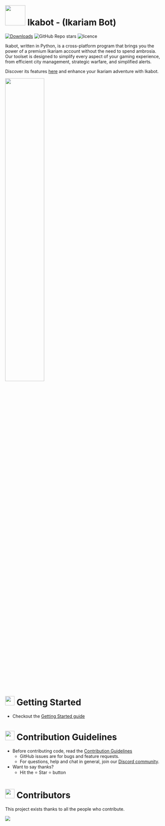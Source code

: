 # <img src="https://user-images.githubusercontent.com/54487782/236309220-b257d870-6846-4740-a855-dba89deeacaf.png" width="65" height="65"> Ikabot - (Ikariam Bot)
[![Downloads](https://static.pepy.tech/badge/ikabot)](https://pepy.tech/project/ikabot) ![GitHub Repo stars](https://img.shields.io/github/stars/physics-sec/ikabot?style=flat) ![licence](https://img.shields.io/github/license/physics-sec/ikabot?style=flat)

Ikabot, written in Python, is a cross-platform program that brings you the power of a premium Ikariam account without the need to spend ambrosia. Our toolset is designed to simplify every aspect of your gaming experience, from efficient city management, strategic warfare, and simplified alerts.

Discover its features [here](https://github.com/physics-sec/ikabot/wiki/Features) and enhance your Ikariam adventure with Ikabot.

<img src="https://user-images.githubusercontent.com/54487782/236331003-001e7f1d-1a3c-43ae-a8b0-de148233af4c.png" width="50%" height="50%">

# <img src="https://user-images.githubusercontent.com/54487782/236309220-b257d870-6846-4740-a855-dba89deeacaf.png" width="30" height="30"> Getting Started
- Checkout the [Getting Started guide](https://github.com/physics-sec/ikabot/wiki/Getting-Started)

# <img src="https://user-images.githubusercontent.com/54487782/236309220-b257d870-6846-4740-a855-dba89deeacaf.png" width="30" height="30"> Contribution Guidelines

- Before contributing code, read the [Contribution Guidelines](.github/CONTRIBUTING.md)
  - GitHub issues are for bugs and feature requests.
  - For questions, help and chat in general, join our [Discord community](https://discord.gg/3hyxPRj).
- Want to say thanks?
  - Hit the :star: Star :star: button

# <img src="https://user-images.githubusercontent.com/54487782/236309220-b257d870-6846-4740-a855-dba89deeacaf.png" width="30" height="30"> Contributors

This project exists thanks to all the people who contribute.

<a href="https://github.com/physics-sec/ikabot/graphs/contributors">
  <img src="https://contrib.rocks/image?repo=physics-sec/ikabot" />
</a>
